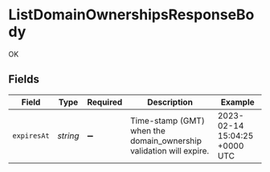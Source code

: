 # ListDomainOwnershipsResponseBody

OK


## Fields

| Field                                                              | Type                                                               | Required                                                           | Description                                                        | Example                                                            |
| ------------------------------------------------------------------ | ------------------------------------------------------------------ | ------------------------------------------------------------------ | ------------------------------------------------------------------ | ------------------------------------------------------------------ |
| `expiresAt`                                                        | *string*                                                           | :heavy_minus_sign:                                                 | Time-stamp (GMT) when the domain_ownership validation will expire. | 2023-02-14 15:04:25 +0000 UTC                                      |